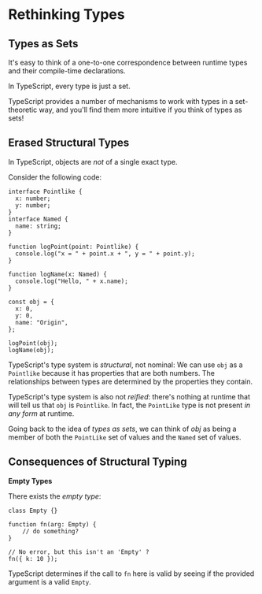 

# Rethinking Types

## Types as Sets

It's easy to think of a one-to-one correspondence between runtime types and their compile-time declarations.

In TypeScript, every type is just a set.

TypeScript provides a number of mechanisms to work with types in a set-theoretic way, and you'll find them more intuitive if you think of types as sets!

## Erased Structural Types

In TypeScript, objects are *not* of a single exact type.

Consider the following code:

	interface Pointlike {
	  x: number;
	  y: number;
	}
	interface Named {
	  name: string;
	}

	function logPoint(point: Pointlike) {
	  console.log("x = " + point.x + ", y = " + point.y);
	}

	function logName(x: Named) {
	  console.log("Hello, " + x.name);
	}

	const obj = {
	  x: 0,
	  y: 0,
	  name: "Origin",
	};

	logPoint(obj);
	logName(obj);

TypeScript's type system is *structural*, not nominal: We can use `obj` as a `Pointlike` because it has properties that are both numbers. The relationships between types are determined by the properties they contain.

TypeScript's type system is also not *reified*: there's nothing at runtime that will tell us that `obj` is `Pointlike`. In fact, the `PointLike` type is not present *in any form* at runtime.

Going back to the idea of *types as sets*, we can think of *obj* as being a member of both the `PointLike` set of values and the `Named` set of values.

## Consequences of Structural Typing

**Empty Types**

There exists the *empty type*:

	class Empty {}

	function fn(arg: Empty) {
		// do something?
	}

	// No error, but this isn't an 'Empty' ?
	fn({ k: 10 });

TypeScript determines if the call to `fn` here is valid by seeing if the provided argument is a valid `Empty`.